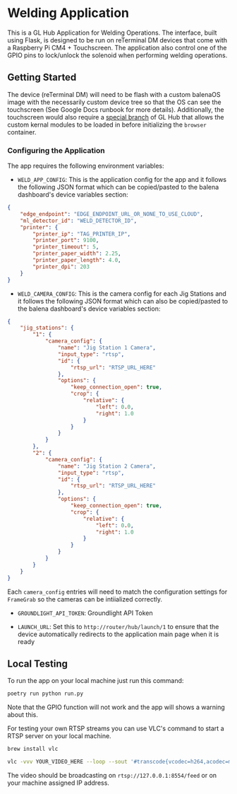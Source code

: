 # Welding Application

This is a GL Hub Application for Welding Operations. The interface, built using Flask, is designed to be run on reTerminal DM devices that come with a Raspberry Pi CM4 + Touchscreen. The application also control one of the GPIO pins to lock/unlock the solenoid when performing welding operations.

## Getting Started

The device (reTerminal DM) will need to be flash with a custom balenaOS image with the necessarily custom device tree so that the OS can see the touchscreen (See Google Docs runbook for more details). Additionally, the touchscreen would also require a [special branch](https://github.com/groundlight/glhub/tree/reterminal-dm) of GL Hub that allows the custom kernal modules to be loaded in before initializing the `browser` container.

### Configuring the Application

The app requires the following environment variables:
- `WELD_APP_CONFIG`: This is the application config for the app and it follows the following JSON format which can be copied/pasted to the balena dashboard's device variables section:

```json
{
    "edge_endpoint": "EDGE_ENDPOINT_URL_OR_NONE_TO_USE_CLOUD",
    "ml_detector_id": "WELD_DETECTOR_ID", 
    "printer": {
        "printer_ip": "TAG_PRINTER_IP", 
        "printer_port": 9100, 
        "printer_timeout": 5, 
        "printer_paper_width": 2.25, 
        "printer_paper_length": 4.0,
        "printer_dpi": 203 
    }
}
```

- `WELD_CAMERA_CONFIG`: This is the camera config for each Jig Stations and it follows the following JSON format which can also be copied/pasted to the balena dashboard's device variables section:

```json
{
    "jig_stations": {
        "1": {
            "camera_config": {
                "name": "Jig Station 1 Camera",
                "input_type": "rtsp",
                "id": {
                    "rtsp_url": "RTSP_URL_HERE"
                },
                "options": {
                    "keep_connection_open": true,
                    "crop": {
                        "relative": {
                            "left": 0.0,
                            "right": 1.0
                        }
                    }
                }
            }
        }, 
        "2": {
            "camera_config": {
                "name": "Jig Station 2 Camera",
                "input_type": "rtsp",
                "id": {
                    "rtsp_url": "RTSP_URL_HERE"
                },
                "options": {
                    "keep_connection_open": true,
                    "crop": {
                        "relative": {
                            "left": 0.0,
                            "right": 1.0
                        }
                    }
                }
            }
        }
    }
}
```

Each `camera_config` entries will need to match the configuration settings for `FrameGrab` so the cameras can be intiialized correctly.

- `GROUNDLIGHT_API_TOKEN`: Groundlight API Token

- `LAUNCH_URL`: Set this to `http://router/hub/launch/1` to ensure that the device automatically redirects to the application main page when it is ready

## Local Testing

To run the app on your local machine just run this command:

```bash
poetry run python run.py
```

Note that the GPIO function will not work and the app will shows a warning about this.

For testing your own RTSP streams you can use VLC's command to start a RTSP server on your local machine.

```bash
brew install vlc
```

```bash
vlc -vvv YOUR_VIDEO_HERE --loop --sout '#transcode{vcodec=h264,acodec=mpga,ab=128,channels=2,samplerate=44100,scodec=none}:rtp{sdp=rtsp://:8554/feed}' --sout-all --sout-keep
```

The video should be broadcasting on `rtsp://127.0.0.1:8554/feed` or on your machine assigned IP address.
